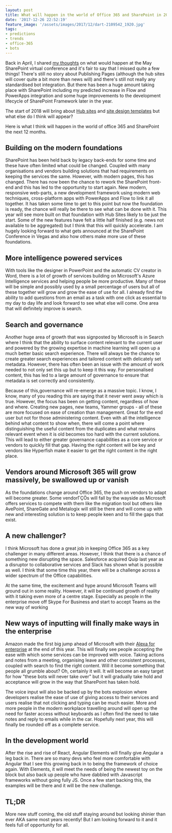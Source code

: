 ```yaml
---
layout: post
title: What will happen in the world of Office 365 and SharePoint in 2018?
date: '2017-12-26 22:52:19'
feature_image: '/assets/images/2017/12/dart-2109542_1920.jpg'
tags:
- predictions
- trends
- office-365
- bots
---
```


Back in April, I shared [my thoughts](https://www.mcd79.com/here-is-what-i-think-is-going-to-be-announced-for-sharepoint-in-may-2/) on what would happen at the May SharePoint virtual conference and it's fair to say that I missed quite a few things! There's still no story about Publishing Pages (although the hub sites will cover quite a bit more than news will) and there's still not really any standardised bot integration. But there has been a huge amount taking place with SharePoint including my predicted increase in Flow and PowerApps integration and some huge improvements to the development lifecycle of SharePoint Framework later in the year.

The start of 2018 will bring about [Hub sites](https://techcommunity.microsoft.com/t5/SharePoint-Blog/SharePoint-hub-sites-new-in-Office-365/ba-p/109547) and [site design templates](https://docs.microsoft.com/en-us/sharepoint/dev/declarative-customization/site-design-overview) but what else do I think will appear?

Here is what I think will happen in the world of office 365 and SharePoint the next 12 months.

## Building on the modern foundations
SharePoint has been held back by legacy back-ends for some time and these have often limited what could be changed. Coupled with many organisations and vendors building solutions that had requirements on keeping the services the same. However, with modern pages, this has changed. There has now been the chance to rework the SharePoint front-end and this has led to the opportunity to start again. New modern, responsive web-parts, a new development framework using modern web techniques, cross-platform apps with PowerApps and Flow to link it all together. It has taken some time to get to this point but now the foundation is ready, the chance will really be there to see what can be done with it. This year will see more built on that foundation with Hub Sites likely to be just the start. Some of the new features have felt a little half finished (e.g. news not available to be aggregated) but I think that this will quickly accelerate. I am hugely looking forward to what gets announced at the SharePoint Conference in Vegas and also how others make more use of these foundations.

## More intelligence powered services

With tools like the designer in PowerPoint and the automatic CV creator in Word, there is a lot of growth of services building on Microsoft's Azure Intelligence services and helping people be more productive. Many of these will be simple and possibly used by a small percentage of users but all of these together will grow and grow the ease of use for all. I already find the ability to add questions from an email as a task with one click as essential to my day to day life and look forward to see what else will come. One area that will definitely improve is search.

## Search and governance
Another huge area of growth that was signposted by Microsoft is in Search where I think that the ability to surface content relevant to the current user and powered by the growing expertise in machine learning will open up a much better basic search experience. There will always be the chance to create greater search experiences and tailored content with delicately set metadata. However, there has often been an issue with the amount of work needed to not only set this up but to keep it this way. For personalised content, this has led to a large amount of governance to ensure that metadata is set correctly and consistently. 

Because of this,governance will re-emerge as a massive topic. I know, I know, many of you reading this are saying that it never went away which is true. However, the focus has been on getting content, regardless of how and where. Creating new pages, new teams, Yammer groups - all of these are more focused on ease of creation than management. Great for the end user but not for those administering content. Even with all the intelligence behind what content to show when, there will come a point where distinguishing the useful content from the duplicates and what remains relevant event when it is old becomes too hard with the current solutions. This will lead to either greater governance capabilities as a core service or vendors to quickly fill that gap. Having the right content will be key and vendors like Hyperfish make it easier to get the right content in the right place.

## Vendors around Microsoft 365 will grow massively, be swallowed up or vanish

As the foundations change around Office 365, the push on vendors to adapt will become greater. Some vendorΓÇÖs will fall by the wayside as Microsoft offers services to compete with them like the migration tool but others like AvePoint, ShareGate and Metalogix will still be there and will come up with new and interesting solution is to keep people keen and to fill the gaps that exist.

## A new challenger?

I think Microsoft has done a great job in keeping Office 365 as a key challenger in many different areas. However, I think that there is a chance of something new disrupting the space. Salesforce acquired Quip last year as a disruptor to collaborative services and Slack has shown what is possible as well. I think that some time this year, there will be a challenge across a wider spectrum of the Office capabilities.

At the same time, the excitement and hype around Microsoft Teams will ground out in some reality. However, it will be continued growth of reality with it taking even more of a centre stage. Especially as people in the enterprise move off Skype For Business and start to accept Teams as the new way of working

## New ways of inputting will finally make ways in the enterprise

Amazon made the first big jump ahead of Microsoft with their [Alexa for enterprise](https://techcrunch.com/2017/11/29/amazon-is-putting-alexa-in-the-office/) at the end of this year. This will finally see people accepting the ease with which some services can be improved with voice. Taking actions and notes from a meeting, organising leave and other consistent processes, coupled with search to find the right content. Will it become something that people all grumble about? Oh, certainly it will. It will become an easy target for how "these bots will never take over" but it will gradually take hold and acceptance will grow in the way that SharePoint has taken hold.

The voice input will also be backed up by the bots explosion where developers realise the ease of use of giving access to their services and users realise that not clicking and typing can be much easier. More and more people in the modern workplace travelling around will open up the need for faster access without keyboards as I often find the need to take notes and reply to emails while in the car. Hopefully next year, this will finally be rounded off as a complete service.

## In the development world

After the rise and rise of React, Angular Elements will finally give Angular a leg back in. There are so many devs who feel more comfortable with Angular that I see this growing back in to being the framework of choice again. With Elements, it will meet the needs of being the newest toy on the block but also back up people who have dabbled with Javascript frameworks without going fully JS. Once a few start backing this, the examples will be there and it will be the new challenge.

## TL;DR

More new stuff coming, the old stuff staying around but looking shinier than ever AKA same most years recently! But I am looking forward to it and it feels full of opportunity for all.
